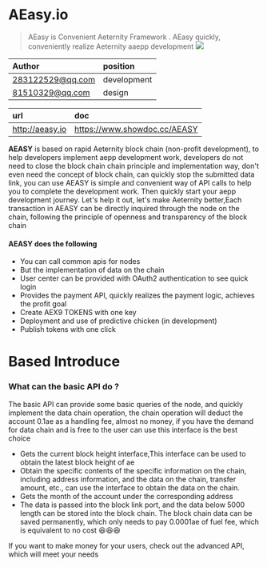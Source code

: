 # AEasy.io
> AEasy is Convenient Aeternity Framework . AEasy quickly, conveniently realize Aeternity aaepp development
![](https://www.showdoc.cc/server/api/common/visitfile/sign/b611d1e6f55ac9a56bde336e38a5ceda?showdoc=.jpg)

|Author|position|
|:----    |:---  
|283122529@qq.com|development|
|81510329@qq.com |design|

|url|doc|
 |:---   |:---   |
|http://aeasy.io  | https://www.showdoc.cc/AEASY |


**AEASY**  is based on rapid Aeternity block chain (non-profit development), to help developers implement aepp development work, developers do not need to close the block chain chain principle and implementation way, don't even need the concept of block chain, can quickly stop the submitted data link, you can use AEASY is simple and convenient way of API calls to help you to complete the development work. Then quickly start your aepp development journey. Let's help it out, let's make Aeternity better,Each transaction in AEASY can be directly inquired through the node on the chain, following the principle of openness and transparency of the block chain

####     **AEASY** does the following
- You can call common apis for nodes
- But the implementation of data on the chain
- User center can be provided with OAuth2 authentication to see quick login
- Provides the payment API, quickly realizes the payment logic, achieves the profit goal
- Create AEX9 TOKENS with one key
- Deployment and use of predictive chicken (in development)
- Publish tokens with one click



# Based Introduce

### What can the basic API do ?

The basic API can provide some basic queries of the node, and quickly implement the data chain operation, the chain operation will deduct the account 0.1ae as a handling fee, almost no money, if you have the demand for data chain and is free to the user can use this interface is the best choice

- Gets the current block height interface,This interface can be used to obtain the latest block height of ae
- Obtain the specific contents of the specific information on the chain, including address information, and the data on the chain, transfer amount, etc., can use the interface to obtain the data on the chain.
- Gets the month of the account under the corresponding address
- The data is passed into the block link port, and the data below 5000 length can be stored into the block chain. The block chain data can be saved permanently, which only needs to pay 0.0001ae of fuel fee, which is equivalent to no cost 😆😆😆

If you want to make money for your users, check out the advanced API, which will meet your needs
